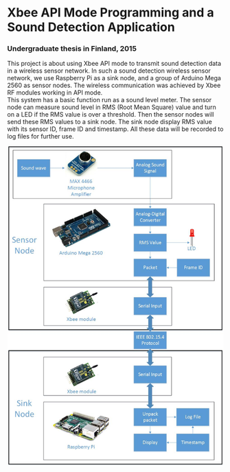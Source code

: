 # Xbee API Mode Programming and a Sound Detection Application  

### Undergraduate  thesis in Finland, 2015  

This project is about using Xbee API mode to transmit sound detection data in a wireless sensor network. In such a sound detection wireless sensor network, we use Raspberry Pi as a sink node, and a group of Arduino Mega 2560 as sensor nodes. The wireless communication was achieved by Xbee RF modules working in API mode.  
This system has a basic function run as a sound level meter. The sensor node can measure sound level in RMS (Root Mean Square) value and turn on a LED if the RMS value is over a threshold. Then the sensor nodes will send these RMS values to a sink node. The sink node display RMS value with its sensor ID, frame ID and timestamp. All these data will be recorded to log files for further use. 

![alt tag](https://github.com/xufein/sound-detection/blob/master/System%20Structure.jpg)
